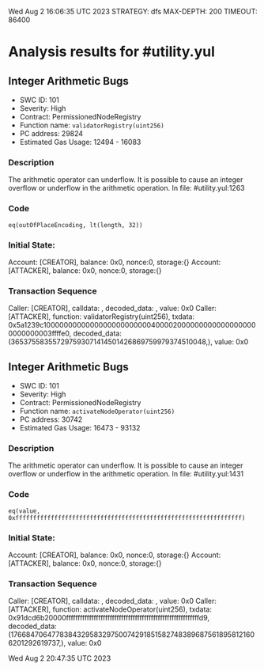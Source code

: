 Wed Aug  2 16:06:35 UTC 2023
STRATEGY: dfs
MAX-DEPTH: 200
TIMEOUT: 86400
# Analysis results for #utility.yul

## Integer Arithmetic Bugs
- SWC ID: 101
- Severity: High
- Contract: PermissionedNodeRegistry
- Function name: `validatorRegistry(uint256)`
- PC address: 29824
- Estimated Gas Usage: 12494 - 16083

### Description

The arithmetic operator can underflow.
It is possible to cause an integer overflow or underflow in the arithmetic operation.
In file: #utility.yul:1263

### Code

```
eq(outOfPlaceEncoding, lt(length, 32))
```

### Initial State:

Account: [CREATOR], balance: 0x0, nonce:0, storage:{}
Account: [ATTACKER], balance: 0x0, nonce:0, storage:{}

### Transaction Sequence

Caller: [CREATOR], calldata: , decoded_data: , value: 0x0
Caller: [ATTACKER], function: validatorRegistry(uint256), txdata: 0x5a1239c10000000000000000000000004000020000000000000000000000000003ffffe0, decoded_data: (365375583557297593071414501426869759979374510048,), value: 0x0


## Integer Arithmetic Bugs
- SWC ID: 101
- Severity: High
- Contract: PermissionedNodeRegistry
- Function name: `activateNodeOperator(uint256)`
- PC address: 30742
- Estimated Gas Usage: 16473 - 93132

### Description

The arithmetic operator can underflow.
It is possible to cause an integer overflow or underflow in the arithmetic operation.
In file: #utility.yul:1431

### Code

```
eq(value, 0xffffffffffffffffffffffffffffffffffffffffffffffffffffffffffffffff)
```

### Initial State:

Account: [CREATOR], balance: 0x0, nonce:0, storage:{}
Account: [ATTACKER], balance: 0x0, nonce:0, storage:{}

### Transaction Sequence

Caller: [CREATOR], calldata: , decoded_data: , value: 0x0
Caller: [ATTACKER], function: activateNodeOperator(uint256), txdata: 0x91dcd6b20000ffffffffffffffffffffffffffffffffffffffffffffffffffffffffffd9, decoded_data: (1766847064778384329583297500742918515827483896875618958121606201292619737,), value: 0x0


Wed Aug  2 20:47:35 UTC 2023
